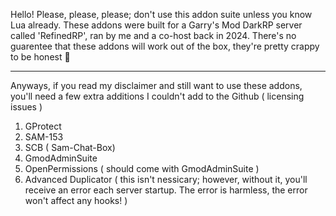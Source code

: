 Hello! 
Please, please, please; don't use this addon suite unless you know Lua already.
These addons were built for a Garry's Mod DarkRP server called 'RefinedRP', ran by me and a co-host back in 2024.
There's no guarentee that these addons will work out of the box, they're pretty crappy to be honest 🐒

----

Anyways, if you read my disclaimer and still want to use these addons, you'll need a few extra additions I couldn't add to the Github ( licensing issues )  

1. GProtect
2. SAM-153
3. SCB ( Sam-Chat-Box)
4. GmodAdminSuite
5. OpenPermissions ( should come with GmodAdminSuite )
6. Advanced Duplicator ( this isn't nessicary; however, without it, you'll receive an error each server startup. The error is harmless, the error won't affect any hooks! ) 




